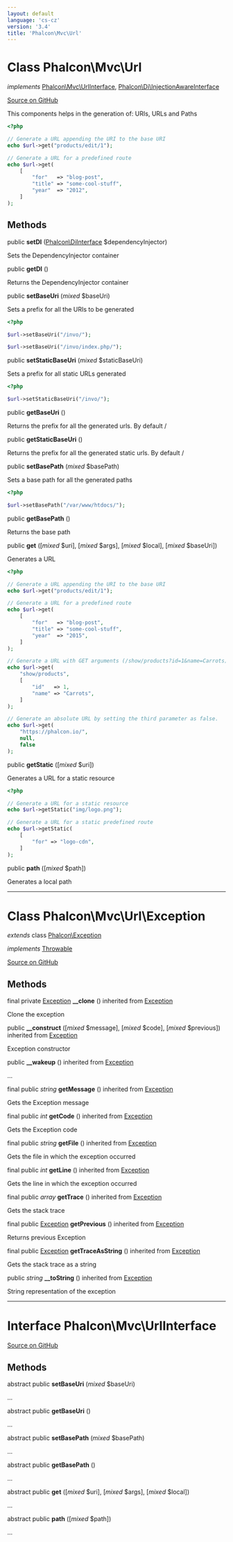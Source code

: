 ```yaml
---
layout: default
language: 'cs-cz'
version: '3.4'
title: 'Phalcon\Mvc\Url'
---
```

# Class **Phalcon\Mvc\Url**

*implements* [Phalcon\Mvc\UrlInterface](/3.4/en/api/Phalcon_Mvc_UrlInterface), [Phalcon\Di\InjectionAwareInterface](/3.4/en/api/Phalcon_Di)

<a href="https://github.com/phalcon/cphalcon/tree/v3.4.0/phalcon/mvc/url.zep" class="btn btn-default btn-sm">Source on GitHub</a>

This components helps in the generation of: URIs, URLs and Paths

```php
<?php

// Generate a URL appending the URI to the base URI
echo $url->get("products/edit/1");

// Generate a URL for a predefined route
echo $url->get(
    [
        "for"   => "blog-post",
        "title" => "some-cool-stuff",
        "year"  => "2012",
    ]
);

```


## Methods
public  **setDI** ([Phalcon\DiInterface](/3.4/en/api/Phalcon_Di) $dependencyInjector)

Sets the DependencyInjector container



public  **getDI** ()

Returns the DependencyInjector container



public  **setBaseUri** (*mixed* $baseUri)

Sets a prefix for all the URIs to be generated

```php
<?php

$url->setBaseUri("/invo/");

$url->setBaseUri("/invo/index.php/");

```



public  **setStaticBaseUri** (*mixed* $staticBaseUri)

Sets a prefix for all static URLs generated

```php
<?php

$url->setStaticBaseUri("/invo/");

```



public  **getBaseUri** ()

Returns the prefix for all the generated urls. By default /



public  **getStaticBaseUri** ()

Returns the prefix for all the generated static urls. By default /



public  **setBasePath** (*mixed* $basePath)

Sets a base path for all the generated paths

```php
<?php

$url->setBasePath("/var/www/htdocs/");

```



public  **getBasePath** ()

Returns the base path



public  **get** ([*mixed* $uri], [*mixed* $args], [*mixed* $local], [*mixed* $baseUri])

Generates a URL

```php
<?php

// Generate a URL appending the URI to the base URI
echo $url->get("products/edit/1");

// Generate a URL for a predefined route
echo $url->get(
    [
        "for"   => "blog-post",
        "title" => "some-cool-stuff",
        "year"  => "2015",
    ]
);

// Generate a URL with GET arguments (/show/products?id=1&name=Carrots)
echo $url->get(
    "show/products",
    [
        "id"   => 1,
        "name" => "Carrots",
    ]
);

// Generate an absolute URL by setting the third parameter as false.
echo $url->get(
    "https://phalcon.io/",
    null,
    false
);

```



public  **getStatic** ([*mixed* $uri])

Generates a URL for a static resource

```php
<?php

// Generate a URL for a static resource
echo $url->getStatic("img/logo.png");

// Generate a URL for a static predefined route
echo $url->getStatic(
    [
        "for" => "logo-cdn",
    ]
);

```



public  **path** ([*mixed* $path])

Generates a local path




<hr>

# Class **Phalcon\Mvc\Url\Exception**

*extends* class [Phalcon\Exception](/3.4/en/api/Phalcon_Exception)

*implements* [Throwable](https://php.net/manual/en/class.throwable.php)

<a href="https://github.com/phalcon/cphalcon/tree/v3.4.0/phalcon/mvc/url/exception.zep" class="btn btn-default btn-sm">Source on GitHub</a>

## Methods
final private [Exception](https://php.net/manual/en/class.exception.php) **__clone** () inherited from [Exception](https://php.net/manual/en/class.exception.php)

Clone the exception



public  **__construct** ([*mixed* $message], [*mixed* $code], [*mixed* $previous]) inherited from [Exception](https://php.net/manual/en/class.exception.php)

Exception constructor



public  **__wakeup** () inherited from [Exception](https://php.net/manual/en/class.exception.php)

...


final public *string* **getMessage** () inherited from [Exception](https://php.net/manual/en/class.exception.php)

Gets the Exception message



final public *int* **getCode** () inherited from [Exception](https://php.net/manual/en/class.exception.php)

Gets the Exception code



final public *string* **getFile** () inherited from [Exception](https://php.net/manual/en/class.exception.php)

Gets the file in which the exception occurred



final public *int* **getLine** () inherited from [Exception](https://php.net/manual/en/class.exception.php)

Gets the line in which the exception occurred



final public *array* **getTrace** () inherited from [Exception](https://php.net/manual/en/class.exception.php)

Gets the stack trace



final public [Exception](https://php.net/manual/en/class.exception.php) **getPrevious** () inherited from [Exception](https://php.net/manual/en/class.exception.php)

Returns previous Exception



final public [Exception](https://php.net/manual/en/class.exception.php) **getTraceAsString** () inherited from [Exception](https://php.net/manual/en/class.exception.php)

Gets the stack trace as a string



public *string* **__toString** () inherited from [Exception](https://php.net/manual/en/class.exception.php)

String representation of the exception




<hr>

# Interface **Phalcon\Mvc\UrlInterface**

<a href="https://github.com/phalcon/cphalcon/tree/v3.4.0/phalcon/mvc/urlinterface.zep" class="btn btn-default btn-sm">Source on GitHub</a>

## Methods
abstract public  **setBaseUri** (*mixed* $baseUri)

...


abstract public  **getBaseUri** ()

...


abstract public  **setBasePath** (*mixed* $basePath)

...


abstract public  **getBasePath** ()

...


abstract public  **get** ([*mixed* $uri], [*mixed* $args], [*mixed* $local])

...


abstract public  **path** ([*mixed* $path])

...


